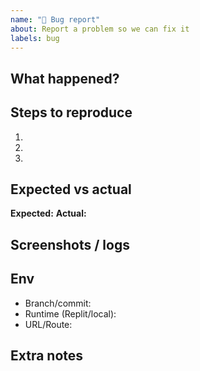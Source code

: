 ```yaml
---
name: "🐞 Bug report"
about: Report a problem so we can fix it
labels: bug
---
```

## What happened?
## Steps to reproduce
1.
2.
3.
## Expected vs actual
**Expected:**
**Actual:**
## Screenshots / logs
## Env
- Branch/commit:
- Runtime (Replit/local):
- URL/Route:
## Extra notes
